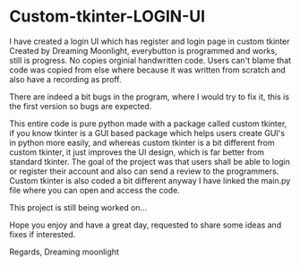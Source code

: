 # Custom-tkinter-LOGIN-UI
I have created a login UI which has register and login page in custom tkinter
Created by Dreaming Moonlight, everybutton is programmed and works, still is progress. No copies orginial handwritten code.
Users can't blame that code was copied from else where because it was written from scratch and also have a recording as proff.

There are indeed a bit bugs in the program, where I would try to fix it, this is the first version so bugs are expected.

This entire code is pure python made with a package called custom tkinter, if you know tkinter is a GUI based package which helps users create GUI's in python more easily, and whereas custom tkinter is a bit different from custom tkinter, it just improves the UI design, which is far better from standard tkinter. The goal of the project was that users shall be able to login or register their account and also can send a review to the programmers. Custom tkinter is also coded a bit different anyway I have linked the main.py file where you can open and access the code.

This project is still being worked on...

Hope you enjoy and have a great day, requested to share some ideas and fixes if interested.

Regards,
Dreaming moonlight
